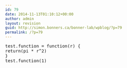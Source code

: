```yaml
---
id: 79
date: 2014-11-13T01:10:12+00:00
author: admin
layout: revision
guid: http://simon.bonners.ca/bonner-lab/wpblog/?p=79
permalink: /?p=79
---
```

<pre class="brush: r; title: ; notranslate" title="">test.function = function(r) {
return(pi * r^2)
}
test.function(1)
</pre>